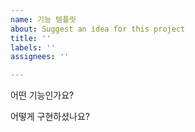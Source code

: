 ```yaml
---
name: 기능 템플릿
about: Suggest an idea for this project
title: ''
labels: ''
assignees: ''

---
```


어떤 기능인가요?

어떻게 구현하셨나요?

